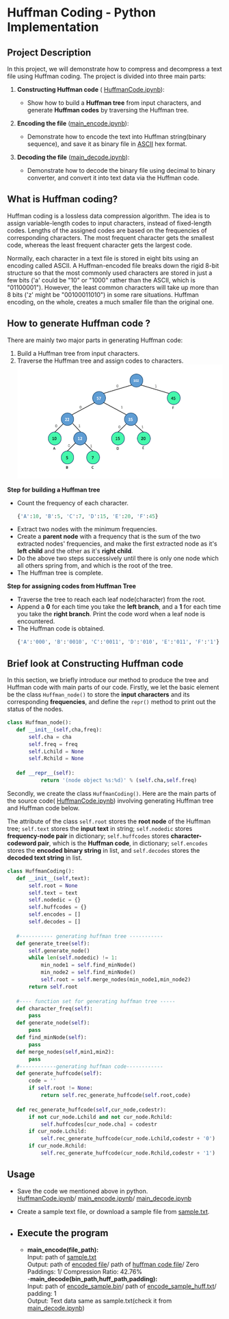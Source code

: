 # Huffman Coding - Python Implementation
## Project Description
In this project, we will demonstrate how to compress and decompress a text file using Huffman coding. The project is divided into three main parts:

 1.  **Constructing Huffman code** ( [HuffmanCode.ipynb](https://github.com/ybruce61414/Data-Structures/blob/master/Tree/HuffmanCoding/HuffmanCode.ipynb)):
     * Show how to build a **Huffman tree** from input characters, and generate **Huffman codes** by traversing the Huffman tree. 
 2.  **Encoding the file** ([main_encode.ipynb](https://github.com/ybruce61414/Data-Structures/blob/master/Tree/HuffmanCoding/main_encode.ipynb)):
      * Demonstrate how to encode the text into Huffman string(binary sequence), and save it as binary file in [ASCII](https://www.eso.org/~ndelmott/ascii.html) hex format. 
  
 3.  **Decoding the file** ([main_decode.ipynb](https://github.com/ybruce61414/Data-Structures/blob/master/Tree/HuffmanCoding/main_decode.ipynb)):
     * Demonstrate how to decode the binary file using decimal to binary converter, and convert it into text data via the Huffman code.  
         

## What is Huffman coding?
Huffman coding is a lossless data compression algorithm. The idea is to assign variable-length codes to input characters, instead of fixed-length codes. Lengths of the assigned codes are based on the frequencies of corresponding characters. The most frequent character gets the smallest code, whereas the least frequent character gets the largest code.

Normally, each character in a text file is stored in eight bits using an encoding called ASCII. A Huffman-encoded file breaks down the rigid 8-bit structure so that the most commonly used characters are stored in just a few bits ('a' could be "10" or "1000" rather than the ASCII, which is "01100001").  However, the least common characters will take up more than 8 bits ('z' might be "00100011010") in some rare situations. Huffman encoding, on the whole, creates a much smaller file than the original one.

 ## How to generate Huffman code ?
 There are mainly two major parts in generating Huffman code:
 
1.  Build a Huffman tree from input characters.
2.  Traverse the Huffman tree and assign codes to characters.
 ![Alt Huffman tree](image/huffman_tree.png)
 
 **Step for building a Huffman tree**
 
 - Count the frequency of each character.  
   ```python
   {'A':10, 'B':5, 'C':7, 'D':15, 'E':20, 'F':45}
   ``` 
 -  Extract two nodes with the minimum frequencies.
 -  Create a **parent node** with a frequency that is the sum of the two extracted nodes' frequencies, and make the first extracted node as it's **left child** and the other as it's **right child**.
 - Do the above two steps successively until there is only one node which all others spring from, and which is the root of the tree.
 - The Huffman tree is complete.
 
 **Step for assigning codes from Huffman Tree**
 
 - Traverse the tree to reach each leaf node(character) from the root.
 - Append a **0** for each time you take the **left branch**, and a **1** for each time you take the **right branch**. Print the code word when a leaf node is encountered.
 - The Huffman code is obtained.
    ```python
   {'A':'000', 'B':'0010', 'C':'0011', 'D':'010', 'E':'011', 'F':'1'}
   ``` 
   
 ## Brief look at Constructing Huffman code
 In this section, we briefly introduce our method to produce the tree and Huffman code with main parts of our code. Firstly, we let the basic element be the class `Huffman_node()` to store the **input characters** and its corresponding **frequencies**, and define the `repr()` method to print out the status of the nodes. 
 
 ```python
 class Huffman_node():
    def __init__(self,cha,freq):
        self.cha = cha
        self.freq = freq
        self.Lchild = None
        self.Rchild = None
   
    def __repr__(self):
            return '(node object %s:%d)' % (self.cha,self.freq)
 ``` 
 Secondly, we create the class `HuffmanCoding()`. Here are the main parts of the source code( [HuffmanCode.ipynb](https://github.com/ybruce61414/Data-Structures/blob/master/Tree/HuffmanCoding/HuffmanCode.ipynb)) involving generating Huffman tree and Huffman code below.
 
 The attribute of the class `self.root` stores the **root node** of the Huffman tree; `self.text` stores the **input text** in string;  `self.nodedic` stores **frequency-node pair** in dictionary; `self.huffcodes` stores **character-codeword pair**, which is the **Huffman code**, in dictionary; `self.encodes` stores the **encoded binary string** in list, and `self.decodes` stores the **decoded text string** in list.
 ```python 
 class HuffmanCoding():
    def __init__(self,text):
        self.root = None
        self.text = text
        self.nodedic = {}
        self.huffcodes = {}
        self.encodes = []
        self.decodes = []
                
    #----------- generating huffman tree -----------   
    def generate_tree(self):
        self.generate_node() 
        while len(self.nodedic) != 1:
            min_node1 = self.find_minNode()
            min_node2 = self.find_minNode()
            self.root = self.merge_nodes(min_node1,min_node2)
        return self.root              
        
    #---- function set for generating huffman tree -----
    def character_freq(self):
        pass
    def generate_node(self):
        pass
    def find_minNode(self):
        pass    
    def merge_nodes(self,min1,min2):
        pass    
    #------------generating huffman code------------
    def generate_huffcode(self):
        code = ''
        if self.root != None:
            return self.rec_generate_huffcode(self.root,code)         
            
    def rec_generate_huffcode(self,cur_node,codestr):
        if not cur_node.Lchild and not cur_node.Rchild:
            self.huffcodes[cur_node.cha] = codestr  
        if cur_node.Lchild:
            self.rec_generate_huffcode(cur_node.Lchild,codestr + '0')
        if cur_node.Rchild:
            self.rec_generate_huffcode(cur_node.Rchild,codestr + '1')        
  ```        
 
 ## Usage 
 - Save the code we mentioned above in python.  
 [HuffmanCode.ipynb](https://github.com/ybruce61414/Data-Structures/blob/master/Tree/HuffmanCoding/HuffmanCode.ipynb)/ [main_encode.ipynb](https://github.com/ybruce61414/Data-Structures/blob/master/Tree/HuffmanCoding/main_encode.ipynb)/ [main_decode.ipynb](https://github.com/ybruce61414/Data-Structures/blob/master/Tree/HuffmanCoding/main_decode.ipynb)
 
 - Create a sample text file, or download a sample file from [sample.txt](https://github.com/ybruce61414/Data-Structures/blob/master/Tree/HuffmanCoding/sample%20/sample.txt).
 
 - Execute the program
   ---  
   - **main_encode(file_path):**  
   Input:     path of [sample.txt](https://github.com/ybruce61414/Data-Structures/blob/master/Tree/HuffmanCoding/sample%20/sample.txt)  
   Output:  path of [encoded file](https://github.com/ybruce61414/Data-Structures/blob/master/Tree/HuffmanCoding/sample%20/encode_sample.bin)/ path of [huffman code file](https://github.com/ybruce61414/Data-Structures/blob/master/Tree/HuffmanCoding/sample%20/encode_sample_huff.txt)/ Zero Paddings: 1/ Compression Ratio: 42.76%    
   -**main_decode(bin_path,huff_path,padding):**  
   Input:     path of [encode_sample.bin](https://github.com/ybruce61414/Data-Structures/blob/master/Tree/HuffmanCoding/sample%20/encode_sample.bin)/ path of [encode_sample_huff.txt](https://github.com/ybruce61414/Data-Structures/blob/master/Tree/HuffmanCoding/sample%20/encode_sample_huff.txt)/ padding: 1  
   Output:  Text data same as sample.txt(check it from [main_decode.ipynb](https://github.com/ybruce61414/Data-Structures/blob/master/Tree/HuffmanCoding/main_decode.ipynb))

 
 
 
 